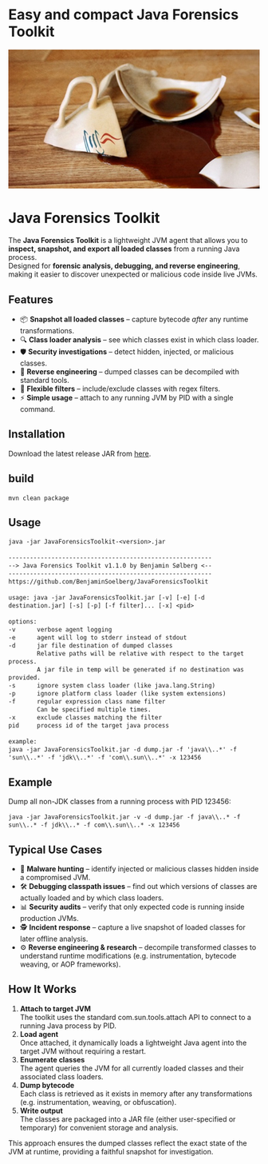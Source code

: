 # Easy and compact Java Forensics Toolkit

![broken java cup](BrokenJavaCup.jpg)

# Java Forensics Toolkit

The **Java Forensics Toolkit** is a lightweight JVM agent that allows you to **inspect, snapshot, and export all loaded classes** from a running Java process.<br>
Designed for **forensic analysis, debugging, and reverse engineering**, making it easier to discover unexpected or malicious code inside live JVMs.

## Features

- 📦 **Snapshot all loaded classes** – capture bytecode *after* any runtime transformations.
- 🔍 **Class loader analysis** – see which classes exist in which class loader.
- 🛡️ **Security investigations** – detect hidden, injected, or malicious classes.
- 🧩 **Reverse engineering** – dumped classes can be decompiled with standard tools.
- 🎯 **Flexible filters** – include/exclude classes with regex filters.
- ⚡ **Simple usage** – attach to any running JVM by PID with a single command.

## Installation

Download the latest release JAR from [here](https://github.com/BenjaminSoelberg/JavaForensicsToolkit/releases).

## build
```
mvn clean package
```

## Usage

```
java -jar JavaForensicsToolkit-<version>.jar 

---------------------------------------------------------
--> Java Forensics Toolkit v1.1.0 by Benjamin Sølberg <--
---------------------------------------------------------
https://github.com/BenjaminSoelberg/JavaForensicsToolkit

usage: java -jar JavaForensicsToolkit.jar [-v] [-e] [-d destination.jar] [-s] [-p] [-f filter]... [-x] <pid>

options:
-v      verbose agent logging
-e      agent will log to stderr instead of stdout
-d      jar file destination of dumped classes
        Relative paths will be relative with respect to the target process.
        A jar file in temp will be generated if no destination was provided.
-s      ignore system class loader (like java.lang.String)
-p      ignore platform class loader (like system extensions)
-f      regular expression class name filter
        Can be specified multiple times.
-x      exclude classes matching the filter
pid     process id of the target java process

example:
java -jar JavaForensicsToolkit.jar -d dump.jar -f 'java\\..*' -f 'sun\\..*' -f 'jdk\\..*' -f 'com\\.sun\\..*' -x 123456
```

## Example

Dump all non-JDK classes from a running process with PID 123456:

```
java -jar JavaForensicsToolkit.jar -v -d dump.jar -f java\\..* -f sun\\..* -f jdk\\..* -f com\\.sun\\..* -x 123456
```

## Typical Use Cases

- 🔐 **Malware hunting** – identify injected or malicious classes hidden inside a compromised JVM.
- 🛠️ **Debugging classpath issues** – find out which versions of classes are actually loaded and by which class loaders.
- 📊 **Security audits** – verify that only expected code is running inside production JVMs.
- 🕵️ **Incident response** – capture a live snapshot of loaded classes for later offline analysis.
- ⚙️ **Reverse engineering & research** – decompile transformed classes to understand runtime modifications (e.g. instrumentation, bytecode weaving, or AOP frameworks).

## How It Works

1) **Attach to target JVM**<br>The toolkit uses the standard com.sun.tools.attach API to connect to a running Java process by PID.
2) **Load agent**<br>Once attached, it dynamically loads a lightweight Java agent into the target JVM without requiring a restart.
3) **Enumerate classes**<br>The agent queries the JVM for all currently loaded classes and their associated class loaders.
4) **Dump bytecode**<br>Each class is retrieved as it exists in memory after any transformations (e.g. instrumentation, weaving, or obfuscation).
5) **Write output**<br>The classes are packaged into a JAR file (either user-specified or temporary) for convenient storage and analysis.

This approach ensures the dumped classes reflect the exact state of the JVM at runtime, providing a faithful snapshot for investigation.